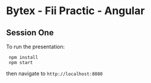 # Bytex - Fii Practic - Angular

## Session One


To run the presentation:
```
 npm install
 npm start
```
then navigate to `http://localhost:8080`

